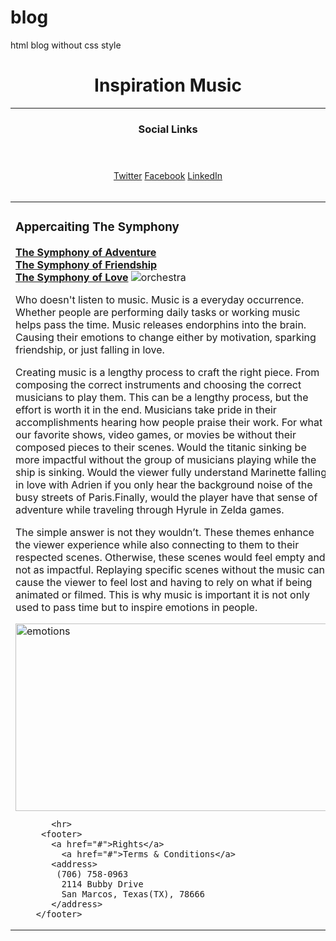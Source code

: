 # blog
html blog without css style
<html>
  <html lang="en">
  <head>
    <meta cahrset="utf-8">
    <meta name="veiwport" content="width=device-width, initial-scale=1.0">
    <meta http-equiv="X-UA-Compatible" content"ie=edge">
    <title>Blog</title>
    </head>
 <body>
  <header>
    <div class="logo">
      <h1 class="logo-text"><span>Inspiration</span> Music</h1>
    </div>
    <hr>
    <div>
    <section>
   <nav>
     <header><h1>Social Links</h1></header>
     <a title="Share in Twitter" href="#">Twitter</a>
     <a title="Share in Facebook"href="#">Facebook</a>
     <a title="Share in LinkedIn" href="#">LinkedIn</a>
     </nav>
    </section><br>
    </div>
    <div>
      <table>
        <tr>
          <td>
            <div>
              <section>
                <article>
                  <h3 style="text-align:left"><strong>Appercaiting The Symphony</strong></h3>
                  <a h1 style="text-align:left" href="https://www.youtube.com/watch?v=b48U3oG8Ids&list=PL1C7C00B7B2CE4D57&index=1"><strong>The Symphony of Adventure</strong></a></h1>
                <br>
      <a h1 style="text-align:left"href="https://www.youtube.com/watch?v=96NgGuKQcmo"><strong>The Symphony of Friendship</strong></a></h1>
         <br>
           <a h1 style="text-align:left"href="https://www.youtube.com/watch?v=yD7tXEo19cM"><strong>The Symphony of Love</strong></a></h1>
            <img src="https://coloradosymphony.org/app/uploads/2022/09/Symphony-v.-Orchestra.png" alt="orchestra">
         <p> 
           Who doesn't listen to music. Music is a everyday occurrence. Whether people are performing daily tasks or working music helps pass the time. Music releases endorphins into the brain. Causing their emotions to change either by motivation, sparking friendship, or just falling in love.
            </p>
            <p> Creating music is a lengthy process to craft the right piece. From composing the correct instruments and choosing the correct musicians to play them. This can be a lengthy process, but the effort is worth it in the end. Musicians take pride in their accomplishments hearing how people praise their work. For what our favorite shows, video games, or movies be without their composed pieces to their scenes. Would the titanic sinking be more impactful without the group of musicians playing while the ship is sinking. Would the viewer fully understand Marinette falling in love with Adrien if you only hear the background noise of the busy streets of Paris.Finally, would the player have that sense of adventure while traveling through Hyrule in Zelda games.
            </p>
            <p> The simple answer is not they wouldn’t. These themes enhance the viewer experience while also connecting to them to their respected scenes. Otherwise, these scenes would feel empty and not as impactful.  Replaying specific scenes without the music can cause the viewer to feel lost and having to rely on what if being animated or filmed. This is why music is important it is not only used to pass time but to inspire emotions in people. </p>
        </article>
        <img src="https://bedfordbugle.files.wordpress.com/2018/11/music.png" alt="emotions" style="width:500px; height:300px;">
       
           <hr>
         <footer>
           <a href="#">Rights</a>
             <a href="#">Terms & Conditions</a>
           <address>
            (706) 758-0963
             2114 Bubby Drive
             San Marcos, Texas(TX), 78666
           </address>
        </footer>


 </body>
  
</html>
